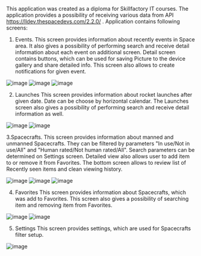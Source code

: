 This application was created as a diploma for Skillfactory IT courses.
The application provides a possibility of receiving various data from API https://lldev.thespacedevs.com/2.2.0/ .  Application contains following screens:
1.  Events. 
This screen provides information about recently events in Space area. It also gives a possibility of performing search and receive detail information about each event on additional screen. Detail screen contains buttons, which can be used for saving Picture to the device gallery and share detailed info. 
This screen also allows to create notifications for given event.

![image](https://github.com/Kirill-Pi/diploma/assets/120498185/f03ad288-cd8a-4534-8e55-775d9f3809de)
![image](https://github.com/Kirill-Pi/diploma/assets/120498185/43805e85-6900-43c1-99f2-d34961d9a7b4)
![image](https://github.com/Kirill-Pi/diploma/assets/120498185/3c16085c-0751-4305-acd0-eea9a4d7f2ce)
     

2.  Launches
This screen provides information about rocket launches after given date. Date can be choose by horizontal calendar. The Launches screen also gives a possibility of performing search and receive detail information as well.

![image](https://github.com/Kirill-Pi/diploma/assets/120498185/3f9cdbe0-9003-430d-a0f8-5b632de94520)
![image](https://github.com/Kirill-Pi/diploma/assets/120498185/9875cab9-a496-4e83-ae1c-be6df924a389)
   

3.Spacecrafts.
This screen provides information about manned and unmanned Spacecrafts.  They can be filtered by parameters "In use/Not in use/All" and "Human rated/Not human rated/All". Search parameters can be determined on Settings screen. Detailed view also allows user to add item to or remove it from Favorites. The bottom screen allows to review list of Recently seen items and clean viewing history.

![image](https://github.com/Kirill-Pi/diploma/assets/120498185/07c7a235-986f-45fd-a5c3-19337bfa5858)
![image](https://github.com/Kirill-Pi/diploma/assets/120498185/98a46633-808a-4605-aff6-fad64885880e)
![image](https://github.com/Kirill-Pi/diploma/assets/120498185/0b760058-f7fc-45bb-868f-f2645c8b8946)

    
4. Favorites
This screen provides information about Spacecrafts, which was add to Favorites. This screen  also gives a possibility of searching item and removing item from Favorites.

![image](https://github.com/Kirill-Pi/diploma/assets/120498185/d596233e-a80f-4849-ae0f-b68076e9e908)
![image](https://github.com/Kirill-Pi/diploma/assets/120498185/a81f7c0e-f820-48d8-8d34-5a7fc78501cb)

   
5. Settings
This screen provides settings, which are used for Spacecrafts filter setup.

![image](https://github.com/Kirill-Pi/diploma/assets/120498185/61913dd7-872a-480a-95c7-23f0db7ccf44)


